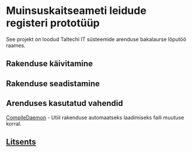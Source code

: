 # Muinsuskaitseameti leidude registeri prototüüp

See projekt on loodud Taltechi IT süsteemide arenduse bakalaurse lõputöö raames.

## Rakenduse käivitamine
## Rakenduse seadistamine
## Arenduses kasutatud vahendid

[CompileDaemon](https://github.com/githubnemo/CompileDaemon) - Utiil rakenduse automaatseks laadimiseks faili muutuse korral.

## [Litsents](.LICENSE)
